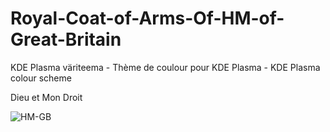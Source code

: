 # Royal-Coat-of-Arms-Of-HM-of-Great-Britain
KDE Plasma väriteema - Thème de coulour pour KDE Plasma - KDE Plasma colour scheme

Dieu et Mon Droit

![HM-GB](https://user-images.githubusercontent.com/73434605/165288687-6e8dbe7e-4211-40d4-9fb9-9a55909f1fb2.png)
